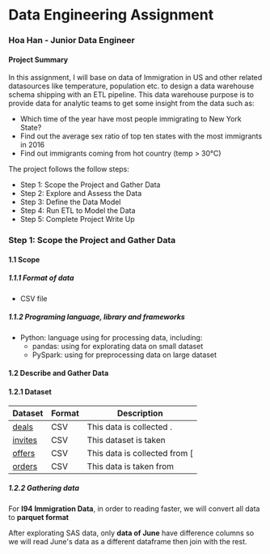 # Data Engineering Assignment

### Hoa Han - Junior Data Engineer

#### Project Summary
In this assignment, I will base on data of Immigration in US and other related datasources like temperature, population etc. to design a data warehouse schema shipping with an ETL pipeline. This data warehouse purpose is to provide data for analytic teams to get some insight from the data such as:

+ Which time of the year have most people immigrating to New York State?
+ Find out the average sex ratio of top ten states with the most immigrants in 2016
+ Find out immigrants coming from hot country (temp > 30°C)

The project follows the follow steps:
* Step 1: Scope the Project and Gather Data
* Step 2: Explore and Assess the Data
* Step 3: Define the Data Model
* Step 4: Run ETL to Model the Data
* Step 5: Complete Project Write Up

### Step 1: Scope the Project and Gather Data

#### 1.1 Scope 
##### 1.1.1 Format of data
- CSV file

##### 1.1.2 Programing language, library and frameworks
- Python: language using for processing data, including:
    * pandas: using for explorating data on small dataset
    * PySpark: using for preprocessing data on large dataset

#### 1.2 Describe and Gather Data 
#### 1.2.1 Dataset 
| Dataset | Format | Description |
| -------- | -------- | -------- |
| [deals](https://github.com/hoahan191/DE_assignment/blob/main/data/deals.csv)     | CSV     | This data is collected .     |
| [invites](https://github.com/hoahan191/DE_assignment/blob/main/data/invites.csv) | CSV    | This dataset is taken |
| [offers](https://github.com/hoahan191/DE_assignment/blob/main/data/offers.csv)  | CSV    | This data is collected from [|
| [orders](https://github.com/hoahan191/DE_assignment/blob/main/data/orders.csv)| CSV    | This data is taken from |

##### 1.2.2 Gathering data

For **I94 Immigration Data**, in order to reading faster, we will convert all data to **parquet format**

After explorating SAS data, only **data of June** have difference columns so we will read June's data as a different dataframe then join with the rest.